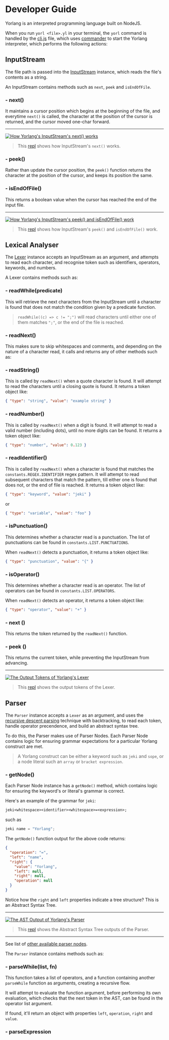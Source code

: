 # Developer Guide

Yorlang is an interpreted programming language built on NodeJS.

When you run `yorl <file>.yl` in your terminal, the `yorl` command is handled by the [cli.js](../cli.js) file, which uses [commander](https://www.npmjs.com/package/commander) to start the Yorlang interpreter, which performs the following actions:

## InputStream

The file path is passed into the [InputStream](./inputstream.js) instance, which reads the file's contents as a string.

An InputStream contains methods such as `next`, `peek` and `isEndOfFile`.

### - next()

It maintains a cursor position which begins at the beginning of the file, and everytime `next()` is called, the character at the position of the cursor is returned, and the cursor moved one-char forward.

---

[![How Yorlang's InputStream's `next()` works](https://user-images.githubusercontent.com/11996508/50557529-6fd8c780-0ce6-11e9-8129-50729991b236.png)](https://repl.it/@mykeels/yl-input-stream-next-demo)

> This [repl](https://repl.it/@mykeels/yl-input-stream-next-demo) shows how InputStream's `next()` works.

### - peek()

Rather than update the cursor position, the `peek()` function returns the character at the position of the cursor, and keeps its position the same.

### - isEndOfFile()

This returns a boolean value when the cursor has reached the end of the input file.

---

[![How Yorlang's InputStream's peek() and isEndOfFile() work](https://user-images.githubusercontent.com/11996508/50557505-0f498a80-0ce6-11e9-9616-4008d9fe0c87.png)](https://repl.it/@mykeels/yl-input-stream-peek-demo)

> This [repl](https://repl.it/@mykeels/yl-input-stream-peek-demo) shows how InputStream's `peek()` and `isEndOfFile()` work.

## Lexical Analyser

The [Lexer](./lexer.js) instance accepts an InputStream as an argument, and attempts to read each character, and recognise token such as identifiers, operators, keywords, and numbers.

A Lexer contains methods such as:

### - readWhile(predicate)

This will retrieve the next characters from the InputStream until a character is found that does not match the condition given by a predicate function.

> `readWhile((c) => c != ";")` will read characters until either one of them matches `";"`, or the end of the file is reached.

### - readNext()

This makes sure to skip whitespaces and comments, and depending on the nature of a character read, it calls and returns any of other methods such as:

### - readString()

This is called by `readNext()` when a quote character is found. It will attempt to read the characters until a closing quote is found. It returns a token object like:

```json
{ "type": "string", "value": "example string" }
```

### - readNumber()

This is called by `readNext()` when a digit is found. It will attempt to read a valid number (including dots), until no more digits can be found. It returns a token object like:

```json
{ "type": "number", "value": 0.123 }
```

### - readIdentifier()

This is called by `readNext()` when a character is found that matches the `constants.REGEX.IDENTIFIER` regex pattern. It will attempt to read subsequent characters that match the pattern, till either one is found that does not, or the end of file is reached. It returns a token object like:

```json
{ "type": "keyword", "value": "jeki" }
```

or

```json
{ "type": "variable", "value": "foo" }
```

### - isPunctuation()

This determines whether a character read is a punctuation. The list of punctuations can be found in `constants.LIST.PUNCTUATIONS`.

When `readNext()` detects a punctuation, it returns a token object like:

```json
{ "type": "punctuation", "value": "{" }
```

### - isOperator()

This determines whether a character read is an operator. The list of operators can be found in `constants.LIST.OPERATORS`.

When `readNext()` detects an operator, it returns a token object like:

```json
{ "type": "operator", "value": "+" }
```

### - next ()

This returns the token returned by the `readNext()` function.

### - peek ()

This returns the current token, while preventing the InputStream from advancing.

---

[![The Output Tokens of Yorlang's Lexer](https://user-images.githubusercontent.com/11996508/50558891-e62ef700-0cf1-11e9-993c-5c3b210eea2a.png)](https://repl.it/@mykeels/yl-input-lexer-demo)

> This [repl](https://repl.it/@mykeels/yl-input-lexer-demo) shows the output tokens of the Lexer.

## Parser

The `Parser` instance accepts a `Lexer` as an argument, and uses the [recursive descent parsing](https://en.wikipedia.org/wiki/Recursive_descent_parser) technique with backtracking, to read each token, handle operator precendence, and build an abstract syntax tree.

To do this, the Parser makes use of Parser Nodes. Each Parser Node contains logic for ensuring grammar expectations for a particular Yorlang construct are met.

> A Yorlang construct can be either a keyword such as `jeki` and `sope`, or a node literal such an `array` or `bracket expression`.

### - getNode()

Each Parser Node instance has a `getNode()` method, which contains logic for ensuring the keyword's or literal's grammar is correct.

Here's an example of the grammar for `jeki`:

```txt
jeki<whitespace><identifier><whitespace>=<expression>;
```

such as

```js
jeki name = "Yorlang";
```

The `getNode()` function output for the above code returns:

```json
{
  "operation": "=",
  "left": "name",
  "right": {
    "value": "Yorlang",
    "left": null,
    "right": null,
    "operation": null
  }
}
```

Notice how the `right` and `left` properties indicate a tree structure? This is an Abstract Syntax Tree.

---

[![The AST Output of Yorlang's Parser](https://user-images.githubusercontent.com/11996508/50559756-825cfc00-0cfa-11e9-9776-863bd5052f8d.png)](https://repl.it/@mykeels/yl-parser-demo)

> This [repl](https://repl.it/@mykeels/yl-parser-demo) shows the Abstract Syntax Tree outputs of the Parser.

---

See list of [other available parser nodes](./parsers/README.md).

The `Parser` instance contains methods such as:

### - parseWhile(list, fn)

This function takes a list of operators, and a function containing another `parseWhile` function as arguments, creating a recursive flow.

It will attempt to evaluate the function argument, before performing its own evaluation, which checks that the next token in the AST, can be found in the operator list argument.

If found, it'll return an object with properties `left`, `operation`, `right` and `value`.

### - parseExpression
